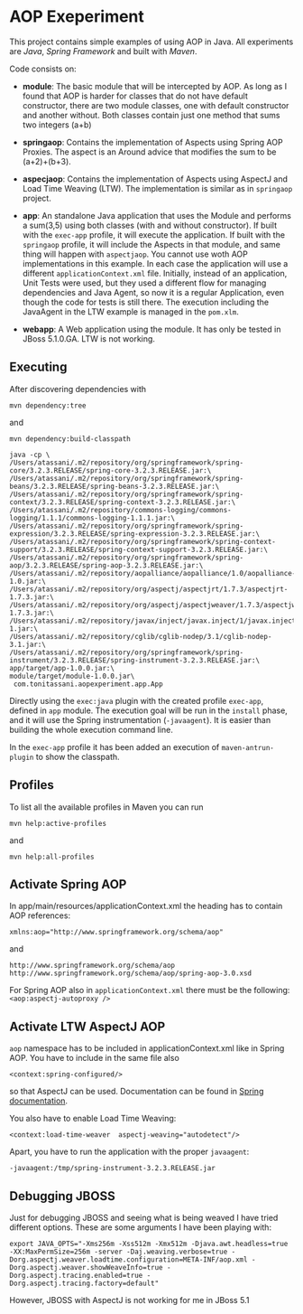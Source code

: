 AOP Exeperiment
===============

This project contains simple examples of using AOP in Java. All experiments are *Java*, *Spring Framework* and built 
with *Maven*.

Code consists on:

* **module**: The basic module that will be intercepted by AOP. As long as I found that AOP is harder for classes that 
do not have default constructor, there are two module classes, one with default constructor and another without. Both classes
contain just one method that sums two integers (a+b)

* **springaop**: Contains the implementation of Aspects using Spring AOP Proxies. The aspect is an Around advice that modifies 
the sum to be (a+2)+(b+3).

* **aspecjaop**: Contains the implementation of Aspects using AspectJ and Load Time Weaving (LTW). The implementation is similar
as in `springaop` project.

* **app**: An standalone Java application that uses the Module and performs a sum(3,5) using both classes (with and without 
constructor). If built with the `exec-app` profile, it will execute the application. If built with the `springaop` profile, 
it will include the Aspects in that module, and same thing will happen with `aspectjaop`. You cannot use woth AOP implementations
in this example. In each case the application will use a different `applicationContext.xml` file.
Initially, instead of an application, Unit Tests were used, but they used a different flow for managing dependencies and Java Agent, so 
now it is a regular Application, even though the code for tests is still there.
The execution including the JavaAgent in the LTW example is managed in the `pom.xlm`.

* **webapp**: A Web application using the module. It has only be tested in JBoss 5.1.0.GA. LTW is not working.

Executing
---------

After discovering dependencies with
	
	mvn dependency:tree
	
and
	
	mvn dependency:build-classpath

	java -cp \
	/Users/atassani/.m2/repository/org/springframework/spring-core/3.2.3.RELEASE/spring-core-3.2.3.RELEASE.jar:\
	/Users/atassani/.m2/repository/org/springframework/spring-beans/3.2.3.RELEASE/spring-beans-3.2.3.RELEASE.jar:\
	/Users/atassani/.m2/repository/org/springframework/spring-context/3.2.3.RELEASE/spring-context-3.2.3.RELEASE.jar:\
	/Users/atassani/.m2/repository/commons-logging/commons-logging/1.1.1/commons-logging-1.1.1.jar:\
	/Users/atassani/.m2/repository/org/springframework/spring-expression/3.2.3.RELEASE/spring-expression-3.2.3.RELEASE.jar:\
	/Users/atassani/.m2/repository/org/springframework/spring-context-support/3.2.3.RELEASE/spring-context-support-3.2.3.RELEASE.jar:\
	/Users/atassani/.m2/repository/org/springframework/spring-aop/3.2.3.RELEASE/spring-aop-3.2.3.RELEASE.jar:\
	/Users/atassani/.m2/repository/aopalliance/aopalliance/1.0/aopalliance-1.0.jar:\
	/Users/atassani/.m2/repository/org/aspectj/aspectjrt/1.7.3/aspectjrt-1.7.3.jar:\
	/Users/atassani/.m2/repository/org/aspectj/aspectjweaver/1.7.3/aspectjweaver-1.7.3.jar:\
	/Users/atassani/.m2/repository/javax/inject/javax.inject/1/javax.inject-1.jar:\
	/Users/atassani/.m2/repository/cglib/cglib-nodep/3.1/cglib-nodep-3.1.jar:\
	/Users/atassani/.m2/repository/org/springframework/spring-instrument/3.2.3.RELEASE/spring-instrument-3.2.3.RELEASE.jar:\
	app/target/app-1.0.0.jar:\
	module/target/module-1.0.0.jar\
	 com.tonitassani.aopexperiment.app.App
	 	 
	 
Directly using the `exec:java` plugin with the created profile `exec-app`, defined in `app` module. 
The execution goal will be run in the `install` phase, and it will use the Spring instrumentation (`-javaagent`).
It is easier than building the whole execution command line.  

In the `exec-app` profile it has been added an execution of `maven-antrun-plugin` to show the classpath.

Profiles
--------

To list all the available profiles in Maven you can run

	mvn help:active-profiles
	
and
	
	mvn help:all-profiles
	
Activate Spring AOP
-------------------
In app/main/resources/applicationContext.xml the heading has to contain AOP references:

    xmlns:aop="http://www.springframework.org/schema/aop"

and

    http://www.springframework.org/schema/aop 		http://www.springframework.org/schema/aop/spring-aop-3.0.xsd

For Spring AOP also in `applicationContext.xml` there must be the following: `<aop:aspectj-autoproxy />`

Activate LTW AspectJ AOP
------------------------
`aop` namespace has to be included in applicationContext.xml like in Spring AOP.
You have to include in the same file also

	<context:spring-configured/>
	
so that AspectJ can be used. Documentation can be found in [Spring documentation](http://docs.spring.io/autorepo/docs/spring/3.0.6.RELEASE/spring-framework-reference/html/aop.html).


You also have to enable	Load Time Weaving:

	<context:load-time-weaver  aspectj-weaving="autodetect"/>
	
Apart, you have to run the application with the proper `javaagent`:

	-javaagent:/tmp/spring-instrument-3.2.3.RELEASE.jar		


Debugging JBOSS
---------------
Just for debugging JBOSS and seeing what is being weaved I have tried different options. These are some arguments I have been playing with:

	export JAVA_OPTS="-Xms256m -Xss512m -Xmx512m -Djava.awt.headless=true -XX:MaxPermSize=256m -server -Daj.weaving.verbose=true -Dorg.aspectj.weaver.loadtime.configuration=META-INF/aop.xml -Dorg.aspectj.weaver.showWeaveInfo=true -Dorg.aspectj.tracing.enabled=true -Dorg.aspectj.tracing.factory=default"

However, JBOSS with AspectJ is not working for me in JBoss 5.1

	
	